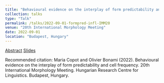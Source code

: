 ```yaml
---
title: "Behavioural evidence on the interplay of form predictability and cell frequency"
collection: talks
type: "Talk"
permalink: /talks/2022-09-01-formpred-infl-IMM20
venue: "20th International Morphology Meeting"
date: 2022-09-01
location: "Budapest, Hungary"
---
```


[Abstract](2022-09-01-formpred-infl-IMM20-abstract.pdf)
[Slides](2022-09-01-formpred-infl-IMM20-slides.pdf)

Recommended citation: Maria Copot and Olivier Bonami (2022). Behavioural evidence on the interplay of form predictability and cell frequency. 20th International Morphology Meeting. Hungarian Research Centre for Linguistics. Budapest, Hungary.
